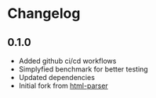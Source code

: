 # Changelog

## 0.1.0
- Added github ci/cd workflows
- Simplyfied benchmark for better testing
- Updated dependencies
- Initial fork from [html-parser](https://github.com/mathiversen/html-parser)
